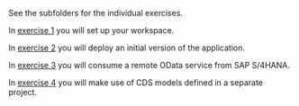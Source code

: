 See the subfolders for the individual exercises.

In [exercise 1](01-Setup/README.md) you will set up your workspace.

In [exercise 2](02-Deploy/README.md) you will deploy an initial version of the application.

In [exercise 3](03-ConnectService/README.md) you will consume a remote OData service from SAP S/4HANA.

In [exercise 4](04-Reuse/README.md) you will make use of CDS models defined in a separate project.
